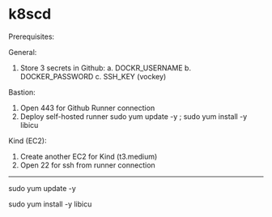 # k8scd

Prerequisites:

General:
1. Store 3 secrets in Github:
    a. DOCKR_USERNAME
    b. DOCKER_PASSWORD
    c. SSH_KEY (vockey)

Bastion:

1. Open 443 for Github Runner connection
2. Deploy self-hosted runner
sudo yum update -y ; sudo yum install -y libicu


Kind (EC2):

1. Create another EC2 for Kind (t3.medium)
2. Open 22 for ssh from runner connection

-------------------------------------------
sudo yum update -y

sudo yum install -y libicu